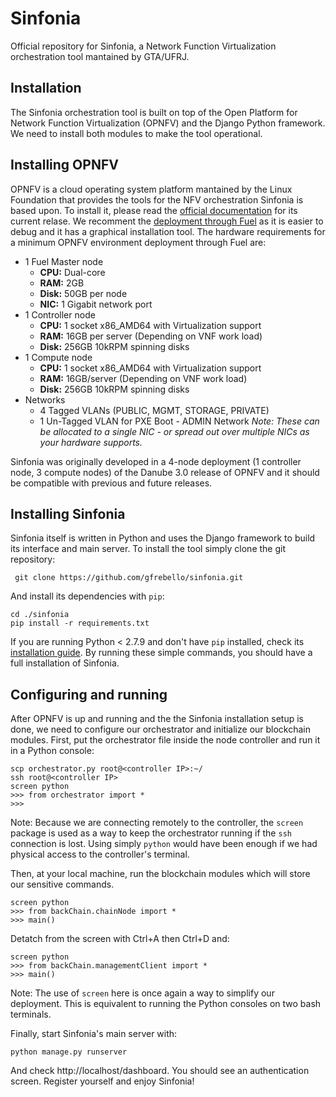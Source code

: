 **Sinfonia**
============
Official repository for Sinfonia, a Network Function Virtualization orchestration tool mantained by GTA/UFRJ.



Installation
------------

The Sinfonia orchestration tool is built on top of the Open Platform for Network Function Virtualization (OPNFV) and the Django Python framework.  We need to install both modules to make the tool operational.

Installing OPNFV
----------------
OPNFV is a cloud operating system platform mantained by the Linux Foundation that provides the tools for the NFV orchestration Sinfonia is based upon. To install it, please read the [official documentation](http://docs.opnfv.org/en/stable-danube/release/installation.introduction.html) for its current relase. We recomment the [deployment through Fuel](http://docs.opnfv.org/en/stable-danube/submodules/fuel/docs/release/installation/index.html#fuel-installation) as it is easier to debug and it has a graphical installation tool. The hardware requirements for a minimum OPNFV environment deployment through Fuel are:

 - 1 Fuel Master node
 	- **CPU:**	Dual-core
	- **RAM:**	2GB 
	- **Disk:** 	50GB per node
	- **NIC:**  1 Gigabit network port
 - 1 Controller node
	- **CPU:**	1 socket x86_AMD64 with Virtualization support
	- **RAM:**	16GB per server (Depending on VNF work load)
	- **Disk:**	256GB 10kRPM spinning disks
 - 1 Compute node
	- **CPU:**	1 socket x86_AMD64 with Virtualization support
	- **RAM:**	16GB/server (Depending on VNF work load)
	- **Disk:**	256GB 10kRPM spinning disks
 - Networks
	- 4 Tagged VLANs (PUBLIC, MGMT, STORAGE, PRIVATE)
	- 1 Un-Tagged VLAN for PXE Boot - ADMIN Network
*Note: These can be allocated to a single NIC - or spread out over multiple NICs as your hardware supports.*
 
 Sinfonia was originally developed in a 4-node deployment (1 controller node, 3 compute nodes) of the Danube 3.0 release of OPNFV and it should be compatible with previous and future releases.  


Installing Sinfonia
----------------
Sinfonia itself is written in Python and uses the Django framework to build its interface and main server. To install the tool simply clone the git repository:

     git clone https://github.com/gfrebello/sinfonia.git

And install its dependencies with `pip`:
		
    cd ./sinfonia
    pip install -r requirements.txt

If you are running Python < 2.7.9 and don't have `pip` installed, check its [installation guide](https://pip.pypa.io/en/stable/installing/). By running  these simple commands, you should have a full installation of Sinfonia. 

Configuring and running 
----------------

After OPNFV is up and running and the the Sinfonia installation setup is done, we need to configure our orchestrator and initialize our blockchain modules. First, put the orchestrator file inside the node controller and run it in a Python console:

    scp orchestrator.py root@<controller IP>:~/
	ssh root@<controller IP>
	screen python
	>>> from orchestrator import *
	>>> 

Note: Because we are connecting remotely to the controller, the `screen` package is used as a way to keep the orchestrator running if the `ssh` connection is lost. Using simply `python` would have been enough if we had physical access to the controller's terminal.

Then, at your local machine, run the blockchain modules which will store our sensitive commands. 

    screen python
	>>> from backChain.chainNode import *
	>>> main()
Detatch from the screen with Ctrl+A then Ctrl+D and:

    screen python
	>>> from backChain.managementClient import *
	>>> main()

Note: The use of `screen` here is once again a way to simplify our deployment. This is equivalent to running the Python consoles on two bash terminals. 

Finally, start Sinfonia's main server with:

    python manage.py runserver

And check http://localhost/dashboard. You should see an authentication screen. Register yourself and enjoy Sinfonia!
